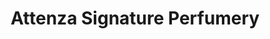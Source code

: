 ---
title: "Attenza Signature Perfumery"
url: /panama/attenza-signature-perfumery/
shop: perfumería
---